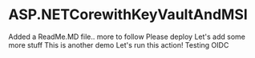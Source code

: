 # ASP.NETCorewithKeyVaultAndMSI

Added a ReadMe.MD file.. more to follow
Please deploy
Let's add some more stuff
This is another demo
Let's run this action!
Testing OIDC
